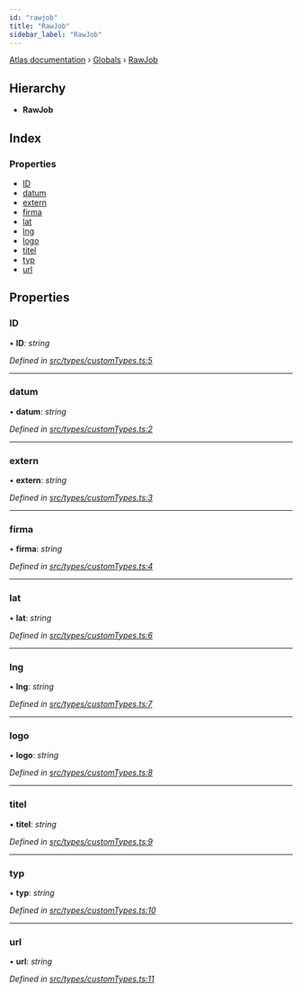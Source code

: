 ```yaml
---
id: "rawjob"
title: "RawJob"
sidebar_label: "RawJob"
---
```


[Atlas documentation](../index.md) › [Globals](../globals.md) › [RawJob](rawjob.md)

## Hierarchy

* **RawJob**

## Index

### Properties

* [ID](rawjob.md#id)
* [datum](rawjob.md#datum)
* [extern](rawjob.md#extern)
* [firma](rawjob.md#firma)
* [lat](rawjob.md#lat)
* [lng](rawjob.md#lng)
* [logo](rawjob.md#logo)
* [titel](rawjob.md#titel)
* [typ](rawjob.md#typ)
* [url](rawjob.md#url)

## Properties

###  ID

• **ID**: *string*

*Defined in [src/types/customTypes.ts:5](https://github.com/chronark/atlas/blob/3be8226/src/types/customTypes.ts#L5)*

___

###  datum

• **datum**: *string*

*Defined in [src/types/customTypes.ts:2](https://github.com/chronark/atlas/blob/3be8226/src/types/customTypes.ts#L2)*

___

###  extern

• **extern**: *string*

*Defined in [src/types/customTypes.ts:3](https://github.com/chronark/atlas/blob/3be8226/src/types/customTypes.ts#L3)*

___

###  firma

• **firma**: *string*

*Defined in [src/types/customTypes.ts:4](https://github.com/chronark/atlas/blob/3be8226/src/types/customTypes.ts#L4)*

___

###  lat

• **lat**: *string*

*Defined in [src/types/customTypes.ts:6](https://github.com/chronark/atlas/blob/3be8226/src/types/customTypes.ts#L6)*

___

###  lng

• **lng**: *string*

*Defined in [src/types/customTypes.ts:7](https://github.com/chronark/atlas/blob/3be8226/src/types/customTypes.ts#L7)*

___

###  logo

• **logo**: *string*

*Defined in [src/types/customTypes.ts:8](https://github.com/chronark/atlas/blob/3be8226/src/types/customTypes.ts#L8)*

___

###  titel

• **titel**: *string*

*Defined in [src/types/customTypes.ts:9](https://github.com/chronark/atlas/blob/3be8226/src/types/customTypes.ts#L9)*

___

###  typ

• **typ**: *string*

*Defined in [src/types/customTypes.ts:10](https://github.com/chronark/atlas/blob/3be8226/src/types/customTypes.ts#L10)*

___

###  url

• **url**: *string*

*Defined in [src/types/customTypes.ts:11](https://github.com/chronark/atlas/blob/3be8226/src/types/customTypes.ts#L11)*
